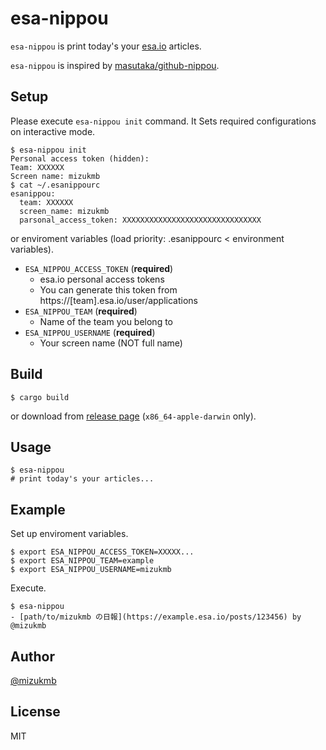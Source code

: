 # esa-nippou

`esa-nippou` is print today's your [esa.io](https://esa.io) articles.

`esa-nippou` is inspired by [masutaka/github-nippou](https://github.com/masutaka/github-nippou).

## Setup

Please execute `esa-nippou init` command. It Sets required configurations on interactive mode.

```console
$ esa-nippou init
Personal access token (hidden):
Team: XXXXXX
Screen name: mizukmb
$ cat ~/.esanippourc
esanippou:
  team: XXXXXX
  screen_name: mizukmb
  parsonal_access_token: XXXXXXXXXXXXXXXXXXXXXXXXXXXXXXX
```

or enviroment variables (load priority: .esanippourc < environment variables).

- `ESA_NIPPOU_ACCESS_TOKEN` (**required**)
  - esa.io personal access tokens
  - You can generate this token from https://[team].esa.io/user/applications
- `ESA_NIPPOU_TEAM` (**required**)
  - Name of the team you belong to
- `ESA_NIPPOU_USERNAME` (**required**)
  - Your screen name (NOT full name)

## Build

```console
$ cargo build
```

or download from [release page](https://github.com/mizukmb/esa-nippou/releases) (`x86_64-apple-darwin` only).

## Usage

```console
$ esa-nippou
# print today's your articles...
```

## Example

Set up enviroment variables.

```console
$ export ESA_NIPPOU_ACCESS_TOKEN=XXXXX...
$ export ESA_NIPPOU_TEAM=example
$ export ESA_NIPPOU_USERNAME=mizukmb
```

Execute.

```console
$ esa-nippou
- [path/to/mizukmb の日報](https://example.esa.io/posts/123456) by @mizukmb
```

## Author

[@mizukmb](https://twitter.com/mizukmb)

## License

MIT
